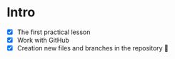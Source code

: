 # Intro
- [x] The first practical lesson
- [x] Work with GitHub
- [x] Creation new files and branches in the repository :tada:
